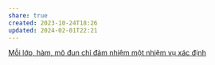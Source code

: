 ```yaml
---
share: true
created: 2023-10-24T18:26
updated: 2024-02-01T22:21
---
```


[Mỗi lớp, hàm, mô đun chỉ đảm nhiệm một nhiệm vụ xác định](./M%E1%BB%97i%20l%E1%BB%9Bp,%20h%C3%A0m,%20m%C3%B4%20%C4%91un%20ch%E1%BB%89%20%C4%91%E1%BA%A3m%20nhi%E1%BB%87m%20m%E1%BB%99t%20nhi%E1%BB%87m%20v%E1%BB%A5%20x%C3%A1c%20%C4%91%E1%BB%8Bnh.md)